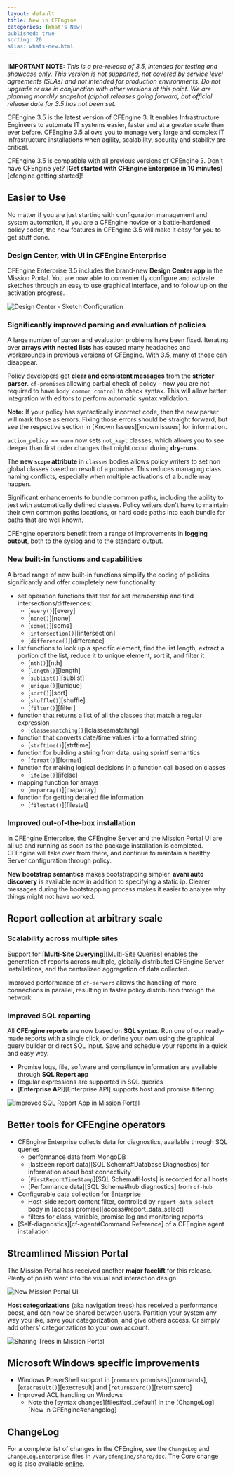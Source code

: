 ```yaml
---
layout: default
title: New in CFEngine
categories: [What's New]
published: true
sorting: 20
alias: whats-new.html
---
```


**IMPORTANT NOTE:** *This is a pre-release of 3.5, intended for testing and 
showcase only. This version is not supported, not covered by service level 
agreements (SLAs) and not intended for production environments. Do not upgrade 
or use in conjunction with other versions at this point. We are planning 
monthly snapshot (alpha) releases going forward, but official release date for 
3.5 has not been set.*

<!--- TODO: move up when no longer a pre-release
-->

CFEngine 3.5 is the latest version of CFEngine 3. It enables Infrastructure
Engineers to automate IT systems easier, faster and at a greater
scale than ever before. CFEngine 3.5 allows you to manage very large and 
complex IT infrastructure installations when agility, scalability, security 
and stability are critical.

CFEngine 3.5 is compatible with all previous versions of CFEngine 3. Don't 
have CFEngine yet? [**Get started with CFEngine Enterprise in 10 minutes**][cfengine getting started]!

## Easier to Use

No matter if you are just starting with configuration management and system 
automation, if you are a CFEngine novice or a battle-hardened policy coder, 
the new features in CFEngine 3.5 will make it easy for you to get stuff done.

### Design Center, with UI in CFEngine Enterprise


CFEngine Enterprise 3.5 includes the brand-new **Design Center app** in the 
Mission Portal. You are now able to conveniently configure and activate
sketches through an easy to use graphical interface, and to follow up on
the activation progress.

![Design Center - Sketch Configuration](new-design-center-config.png)

### Significantly improved parsing and evaluation of policies

A large number of parser and evaluation problems have been fixed. Iterating 
over **arrays with nested lists** has caused many headaches and workarounds in 
previous versions of CFEngine. With 3.5, many of those can disappear.

Policy developers get **clear and consistent messages** from the 
**stricter parser**. `cf-promises` allowing partial check of policy - now you 
are not required to have `body common control` to check syntax. This will 
allow better integration with editors to perform automatic syntax validation.

**Note:** If your policy has syntactically incorrect code, then the new parser 
will mark those as errors. Fixing those errors should be straight forward, but 
see the respective section in [Known Issues][known issues] for information.

`action_policy => warn` now sets `not_kept` classes, which allows you to see 
deeper than first order changes that might occur during **dry-runs**.

The **new `scope` attribute** in `classes` bodies allows policy writers to set 
non global classes based on result of a promise. This reduces managing class 
naming conflicts, especially when multiple activations of a bundle may happen. 

Significant enhancements to bundle common paths, including the ability to
test with automatically defined classes. Policy writers don't have to maintain 
their own common paths locations, or hard code paths into each bundle for 
paths that are well known.

CFEngine operators benefit from a range of improvements in **logging output**, 
both to the syslog and to the standard output.

### New built-in functions and capabilities

A broad range of new built-in functions simplify the coding of policies
significantly and offer completely new functionality.

* set operation functions that test for set membership and find
    intersections/differences:
    * [`every()`][every]
    * [`none()`][none]
    * [`some()`][some]
    * [`intersection()`][intersection]
    * [`difference()`][difference]
* list functions  to look up a specific element, find the list length, extract 
  a portion of the list, reduce it to unique element, sort it, and filter it
    * [`nth()`][nth]
    * [`length()`][length]
    * [`sublist()`][sublist]
    * [`unique()`][unique]
    * [`sort()`][sort]
    * [`shuffle()`][shuffle]
    * [`filter()`][filter]
* function that returns a list of all the classes that match a regular
  expression
    * [`classesmatching()`][classesmatching]
* function that converts date/time values into a formatted string
    * [`strftime()`][strftime]
* function for building a string from data, using sprintf semantics
    * [`format()`][format]
* function for making logical decisions in a function call based on classes
    * [`ifelse()`][ifelse]
* mapping function for arrays
    * [`maparray()`][maparray]
* function for getting detailed file information
    * [`filestat()`][filestat]

### Improved out-of-the-box installation

In CFEngine Enterprise, the CFEngine Server and the Mission Portal UI are all 
up and running as soon as the package installation is completed. CFEngine will
take over from there, and continue to maintain a healthy Server configuration 
through policy.

**New bootstrap semantics** makes bootstrapping simpler. **avahi auto
discovery** is available now in addition to specifying a static ip. Clearer
messages during the bootstrapping process makes it easier to analyze why
things might not have worked.

## Report collection at arbitrary scale

### Scalability across multiple sites

Support for [**Multi-Site Querying**][Multi-Site Queries] enables the 
generation of reports across multiple, globally distributed CFEngine Server 
installations, and the centralized aggregation of data collected.

Improved performance of `cf-serverd` allows the handling of more connections 
in parallel, resulting in faster policy distribution through the network.

### Improved SQL reporting

All **CFEngine reports** are now based on **SQL syntax**. Run one of our
ready-made reports with a single click, or define your own using the graphical 
query  builder or direct SQL input. Save and schedule your reports in a quick 
and easy way.

* Promise logs, file, software and compliance information are available
  through **SQL Report app**
* Regular expressions are supported in SQL queries
* [**Enterprise API**][Enterprise API] supports host
  and promise filtering

![Improved SQL Report App in Mission Portal](new-sql-reports-app.png)

## Better tools for CFEngine operators

* CFEngine Enterprise collects data for diagnostics, available through SQL 
queries
    * performance data from MongoDB
    * [lastseen report data][SQL Schema#Database Diagnostics] for information
      about host connectivity
    * [`FirstReportTimeStamp`][SQL Schema#Hosts] is recorded for all hosts
    * [Performance data][SQL Schema#hub diagnostics] from `cf-hub`
* Configurable data collection for Enterprise
    * Host-side report content filter, controlled by `report_data_select` body
   in [access promise][access#report_data_select]
    * filters for class, variable, promise log and monitoring reports
* [Self-diagnostics][cf-agent#Command Reference] of a CFEngine agent 
  installation

## Streamlined Mission Portal

The Mission Portal has received another **major facelift** for this release. 
Plenty of polish went into the visual and interaction design.

![New Mission Portal UI](new-mission-portal-ui.png)

**Host categorizations** (aka navigation trees) has received a performance 
boost, and can now be shared between users. Partition your system any way you 
like, save your categorization, and give others access. Or simply add others’ 
categorizations to your own account.

![Sharing Trees in Mission Portal](new-mission-portal-sharing.png)

## Microsoft Windows specific improvements

* Windows PowerShell support in [`commands` promises][commands],
  [`execresult()`][execresult] and [`returnszero()`][returnszero]
* Improved ACL handling on Windows
   * Note the [syntax changes][files#acl_default] in the
     [ChangeLog][New in CFEngine#changelog]

## ChangeLog

For a complete list of changes in the CFEngine, see the `ChangeLog` and 
`ChangeLog.Enterprise` files in `/var/cfengine/share/doc`. The Core change log
is also available 
[online](https://github.com/cfengine/core/blob/3.5.x/ChangeLog).
